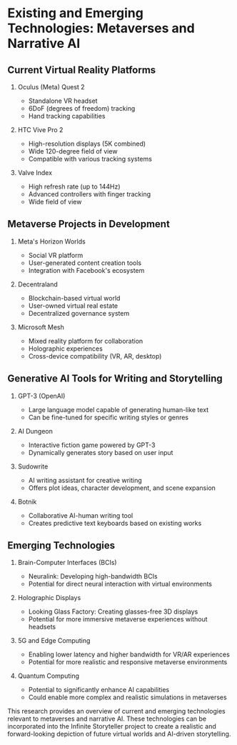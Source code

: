 # Existing and Emerging Technologies: Metaverses and Narrative AI

## Current Virtual Reality Platforms

1. Oculus (Meta) Quest 2
   - Standalone VR headset
   - 6DoF (degrees of freedom) tracking
   - Hand tracking capabilities

2. HTC Vive Pro 2
   - High-resolution displays (5K combined)
   - Wide 120-degree field of view
   - Compatible with various tracking systems

3. Valve Index
   - High refresh rate (up to 144Hz)
   - Advanced controllers with finger tracking
   - Wide field of view

## Metaverse Projects in Development

1. Meta's Horizon Worlds
   - Social VR platform
   - User-generated content creation tools
   - Integration with Facebook's ecosystem

2. Decentraland
   - Blockchain-based virtual world
   - User-owned virtual real estate
   - Decentralized governance system

3. Microsoft Mesh
   - Mixed reality platform for collaboration
   - Holographic experiences
   - Cross-device compatibility (VR, AR, desktop)

## Generative AI Tools for Writing and Storytelling

1. GPT-3 (OpenAI)
   - Large language model capable of generating human-like text
   - Can be fine-tuned for specific writing styles or genres

2. AI Dungeon
   - Interactive fiction game powered by GPT-3
   - Dynamically generates story based on user input

3. Sudowrite
   - AI writing assistant for creative writing
   - Offers plot ideas, character development, and scene expansion

4. Botnik
   - Collaborative AI-human writing tool
   - Creates predictive text keyboards based on existing works

## Emerging Technologies

1. Brain-Computer Interfaces (BCIs)
   - Neuralink: Developing high-bandwidth BCIs
   - Potential for direct neural interaction with virtual environments

2. Holographic Displays
   - Looking Glass Factory: Creating glasses-free 3D displays
   - Potential for more immersive metaverse experiences without headsets

3. 5G and Edge Computing
   - Enabling lower latency and higher bandwidth for VR/AR experiences
   - Potential for more realistic and responsive metaverse environments

4. Quantum Computing
   - Potential to significantly enhance AI capabilities
   - Could enable more complex and realistic simulations in metaverses

This research provides an overview of current and emerging technologies relevant to metaverses and narrative AI. These technologies can be incorporated into the Infinite Storyteller project to create a realistic and forward-looking depiction of future virtual worlds and AI-driven storytelling.
